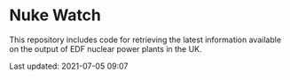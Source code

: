 # Nuke Watch

This repository includes code for retrieving the latest information available on the output of EDF nuclear power plants in the UK.

Last updated: 2021-07-05 09:07